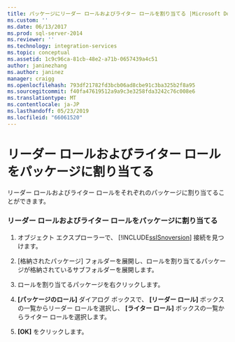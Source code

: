 ```yaml
---
title: パッケージにリーダー ロールおよびライター ロールを割り当てる |Microsoft Docs
ms.custom: ''
ms.date: 06/13/2017
ms.prod: sql-server-2014
ms.reviewer: ''
ms.technology: integration-services
ms.topic: conceptual
ms.assetid: 1c9c96ca-81cb-48e2-a71b-0657439a4c51
author: janinezhang
ms.author: janinez
manager: craigg
ms.openlocfilehash: 793df21782fd3bcb06ad8cbe91c3ba325b2f8a95
ms.sourcegitcommit: f40fa47619512a9a9c3e3258fda3242c76c008e6
ms.translationtype: MT
ms.contentlocale: ja-JP
ms.lasthandoff: 05/23/2019
ms.locfileid: "66061520"
---
```

# <a name="assign-a-reader-and-writer-role-to-a-package"></a>リーダー ロールおよびライター ロールをパッケージに割り当てる
  リーダー ロールおよびライター ロールをそれぞれのパッケージに割り当てることができます。  
  
### <a name="assign-a-reader-and-writer-role-to-a-package"></a>リーダー ロールおよびライター ロールをパッケージに割り当てる  
  
1.  オブジェクト エクスプローラーで、 [!INCLUDE[ssISnoversion](../includes/ssisnoversion-md.md)] 接続を見つけます。  
  
2.  [格納されたパッケージ] フォルダーを展開し、ロールを割り当てるパッケージが格納されているサブフォルダーを展開します。  
  
3.  ロールを割り当てるパッケージを右クリックします。  
  
4.  **[パッケージのロール]** ダイアログ ボックスで、 **[リーダー ロール]** ボックスの一覧からリーダー ロールを選択し、 **[ライター ロール]** ボックスの一覧からライター ロールを選択します。  
  
5.  **[OK]** をクリックします。  
  
  
